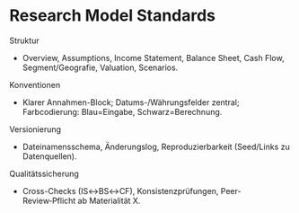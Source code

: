 # Research Model Standards

Struktur
- Overview, Assumptions, Income Statement, Balance Sheet, Cash Flow, Segment/Geografie, Valuation, Scenarios.

Konventionen
- Klarer Annahmen-Block; Datums-/Währungsfelder zentral; Farbcodierung: Blau=Eingabe, Schwarz=Berechnung.

Versionierung
- Dateinamensschema, Änderungslog, Reproduzierbarkeit (Seed/Links zu Datenquellen).

Qualitätssicherung
- Cross-Checks (IS↔BS↔CF), Konsistenzprüfungen, Peer-Review‑Pflicht ab Materialität X.

